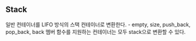 ## Stack
일반 컨테이너를 LIFO 방식의 스택 컨테이너로 변환한다.
	- empty, size, push_back, pop_back, back 멤버 함수를 지원하는 컨테이너는 모두 stack으로 변환할 수 있다. 

